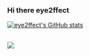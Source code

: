 ### Hi there  eye2ffect

[![eye2ffect's GitHub stats](https://github-readme-stats.vercel.app/api?username=eye2ffect&show_icons=true&theme=algolia&count_private=true)](https://github.com/algolia/github-readme-stats)
<br></br>


<a href="https://muksal2000.tistory.com/"><img src="https://img.shields.io/badge/My tech blog-A9BCF5?style=flat-square&logo=GitHub Sponsors&logoColor=white&link=https://muksal2000.tistory.com/"/>
</a>
